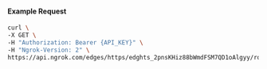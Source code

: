 <!-- Code generated for API Clients. DO NOT EDIT. -->

#### Example Request

```bash
curl \
-X GET \
-H "Authorization: Bearer {API_KEY}" \
-H "Ngrok-Version: 2" \
https://api.ngrok.com/edges/https/edghts_2pnsKHiz88bWmdFSM7QD1oAlgyy/routes/edghtsrt_2pnsKHZYSoyAw0Koa2Iuc6hx3Dm/traffic_policy
```
